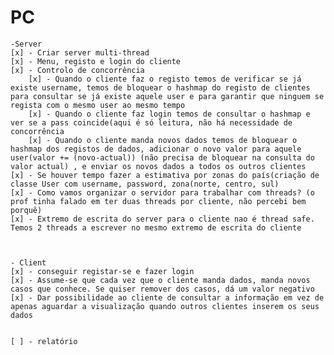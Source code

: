 # PC
    -Server
    [x] - Criar server multi-thread
    [x] - Menu, registo e login do cliente
    [x] - Controlo de concorrência
        [x] - Quando o cliente faz o registo temos de verificar se já existe username, temos de bloquear o hashmap do registo de clientes para consultar se já existe aquele user e para garantir que ninguem se regista com o mesmo user ao mesmo tempo 
        [x] - Quando o cliente faz login temos de consultar o hashmap e ver se a pass coincide(aqui é só leitura, não há necessidade de concorrência
        [x] - Quando o cliente manda novos dados temos de bloquear o hashmap dos registos de dados, adicionar o novo valor para aquele user(valor += (novo-actual)) (não precisa de bloquear na consulta do valor actual) , e enviar os novos dados a todos os outros clientes
    [x] - Se houver tempo fazer a estimativa por zonas do país(criação de classe User com username, password, zona(norte, centro, sul)
    [x] - Como vamos organizar o servidor para trabalhar com threads? (o prof tinha falado em ter duas threads por cliente, não percebi bem porquê)
    [x] - Extremo de escrita do server para o cliente nao é thread safe. Temos 2 threads a escrever no mesmo extremo de escrita do cliente



    - Client
    [x] - conseguir registar-se e fazer login
    [x] - Assume-se que cada vez que o cliente manda dados, manda novos casos que conhece. Se quiser remover dos casos, dá um valor negativo
    [x] - Dar possibilidade ao cliente de consultar a informação em vez de apenas aguardar a visualização quando outros clientes inserem os seus dados


    [ ] - relatório

